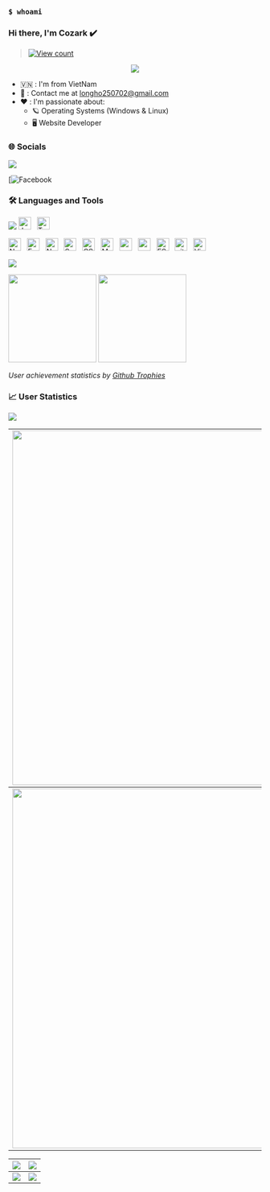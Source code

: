 ### `$ whoami`


### Hi there, I'm Cozark ✔️

> [![View count](https://visitcount.itsvg.in/api?id=longho2002&color=6&icon=0&pretty=true)](https://visitcount.itsvg.in/api?id=longho2002)


<p align="center" color="#36BCF7FF"><img src="https://readme-typing-svg.herokuapp.com?font=Fira+Code&pause=1000&color=2CF785&width=435&lines=I'm+a+backend+developer"></p>

- 🇻🇳 : I'm from VietNam
- 📧 : Contact me at [longho250702@gmail.com](https://www.facebook.com/longho.2002)
- ❤️ : I'm passionate about:
  - 🪐 Operating Systems (Windows & Linux)
  - 🖥️ Website Developer

### 🌐 Socials
<img src="https://user-images.githubusercontent.com/73097560/115834477-dbab4500-a447-11eb-908a-139a6edaec5c.gif">


[![Facebook](https://www.facebook.com/longho.2002)

### 🛠 Languages and Tools
<img src="https://user-images.githubusercontent.com/73097560/115834477-dbab4500-a447-11eb-908a-139a6edaec5c.gif">
<img src="https://img.shields.io/badge/JavaScript-282C34?logo=javascript&logoColor=F7DF1E" title="JavaScript" height="25"/> &nbsp;
<img src="https://img.shields.io/badge/TypeScript-282C34?logo=typescript&logoColor=3178C6" title="TypeScript" height="25"/> &nbsp;

<img src="https://img.shields.io/badge/Node.js-282C34?logo=node.js&logoColor=00F200" title="Node.js" height="25"/> &nbsp;
<img src="https://img.shields.io/badge/Express-282C34?logo=express&logoColor=FFFFFF" title="Express.js" height="25"/> &nbsp;
<img src="https://img.shields.io/badge/NestJS-282C34?logo=nestjs&logoColor=E84D3D" title="NestJS" height="25"/> &nbsp;
<img src="https://img.shields.io/badge/Spring%20Boot-282C34?logo=spring" title="SpringBoot" height="25"/> &nbsp;
<img src="https://img.shields.io/badge/C%20Sharp-282C34?logo=CSharp" title="CSharp" height="25"/> &nbsp;
<img src="https://img.shields.io/badge/MongoDB-282C34?logo=mongodb&logoColor=47A248" title="MongoDB" height="25"/> &nbsp;
<img src="https://img.shields.io/badge/Postgre%20Sql-282C34?logo=postgresql" title="postgresql" height="25"/> &nbsp;
<img src="https://img.shields.io/badge/Postgre%20Sql-282C34?logo=mysql" title="mysql" height="25"/> &nbsp;
<img src="https://img.shields.io/badge/ESLint-282C34?logo=eslint&logoColor=4B32C3" title="ESLint" height="25"/> &nbsp;
<img src="https://img.shields.io/badge/git-282C34?logo=git&logoColor=F05032" title="git" height="25"/> &nbsp;
<img src="https://img.shields.io/badge/VS%20Code-282C34?logo=visual-studio-code&logoColor=007ACC"  title="Visual Studio Code" height="25"/> &nbsp;



<img src="https://user-images.githubusercontent.com/73097560/115834477-dbab4500-a447-11eb-908a-139a6edaec5c.gif">

[<img src="https://github-readme-stats.vercel.app/api?username=longho2002&show_icons=true&count_private=true&bg_color=30,e96443,904e95&title_color=fff&text_color=fff&include_all_commits=true" height="175">](https://github-readme-stats.vercel.app/api?username=longho2002)
[<img src="https://github-readme-stats.vercel.app/api/top-langs/?username=longho2002&layout=compact&bg_color=30,e96443,904e95&title_color=fff&text_color=fff" height="175">](https://github-readme-stats.vercel.app/api/top-langs/?username=longho2002)


*User achievement statistics by [Github Trophies](https://github.com/longho2002/github-trophies)*

### 📈 User Statistics
<img src="https://user-images.githubusercontent.com/73097560/115834477-dbab4500-a447-11eb-908a-139a6edaec5c.gif">

<table>
  <tbody>
    <tr>
      <td>
        <a href="https://github-readme-streak-stats.herokuapp.com/?user=longho2002">
          <img width="705" src="https://github-readme-streak-stats.herokuapp.com/?user=longho2002&bg_color=30,e96443,904e95&title_color=fff&text_color=fff&theme=radical&hide_border=true">
        </a>
      </td>
    </tr>
  </tbody>
  <tbody>
    <tr>
      <td>
        <a href="https://github-profile-summary-cards.vercel.app/api/cards/profile-details?username=longho2002">
          <img width="715" src="https://github-profile-summary-cards.vercel.app/api/cards/profile-details?username=longho2002&theme=dracula"/>
        </a>
      </td>
    </tr>
  </tbody>
</table>

<table>
  <tbody>
    <tr>
      <th>
        <a href="https://github-profile-summary-cards.vercel.app/api/cards/repos-per-language?username=longho2002">
          <img src="https://github-profile-summary-cards.vercel.app/api/cards/repos-per-language?username=longho2002&theme=dracula"/>
        </a>
      </th>
      <th>
        <a href="https://github-profile-summary-cards.vercel.app/api/cards/most-commit-language?username=longho2002&">
          <img src="https://github-profile-summary-cards.vercel.app/api/cards/most-commit-language?username=longho2002&theme=dracula"/>
        </a>
      </th>
    </tr>
  </tbody>
  <tbody>
    <tr>
      <td>
        <a href="https://github-profile-summary-cards.vercel.app/api/cards/stats?username=longho2002">
          <img src="https://github-profile-summary-cards.vercel.app/api/cards/stats?username=longho2002&theme=dracula"/>
        </a>
      </td>
      <td>
        <a href="https://github-profile-summary-cards.vercel.app/api/cards/productive-time?username=longho2002">
          <img src="https://github-profile-summary-cards.vercel.app/api/cards/productive-time?username=longho2002&theme=dracula"/>
        </a>
      </td>
    </tr>
  </tbody>
</table>
